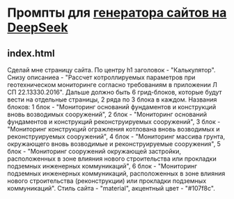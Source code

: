 # Промпты для [генератора сайтов на DeepSeek](https://huggingface.co/spaces/enzostvs/deepsite)

## index.html

Сделай мне страницу сайта. По центру h1 заголовок - "Калькулятор". Снизу описаниеа - "Рассчет котроллируемых параметров при геотехническом мониторинге согласно требованиям в приложении Л СП 22.13330.2016". Дальше должно быть 6 грид-блоков, которые будут вести на отдельные страницы, 2 ряда по 3 блока в каждом. Названия блоков: 1 блок - "Мониторинг оснований фундаментов и конструкций вновь возводимых сооружений", 2 блок - "Мониторинг оснований фундаментов и конструкций реконструируемых сооружений", 3 блок - "Мониторинг конструкций огражления котлована вновь возводимых и реконструируемых сооружений", 4 блок - "Мониторинг массива грунта, окружающего вновь возводимые и реконструируемые сооружения", 5 блок - "Мониторинг сооружений окружающей застройки, расположенных в зоне влияния нового строительства или прокладки подземных инженерных коммуникаций", 6 блок - "Мониторинг подземных инженерных коммуникаций, расположенных в зоне влияния нового строительства (реконструкции) или прокладки подземных коммуникаций". Стиль сайта - "material", акцентный цвет - "#107f8c".